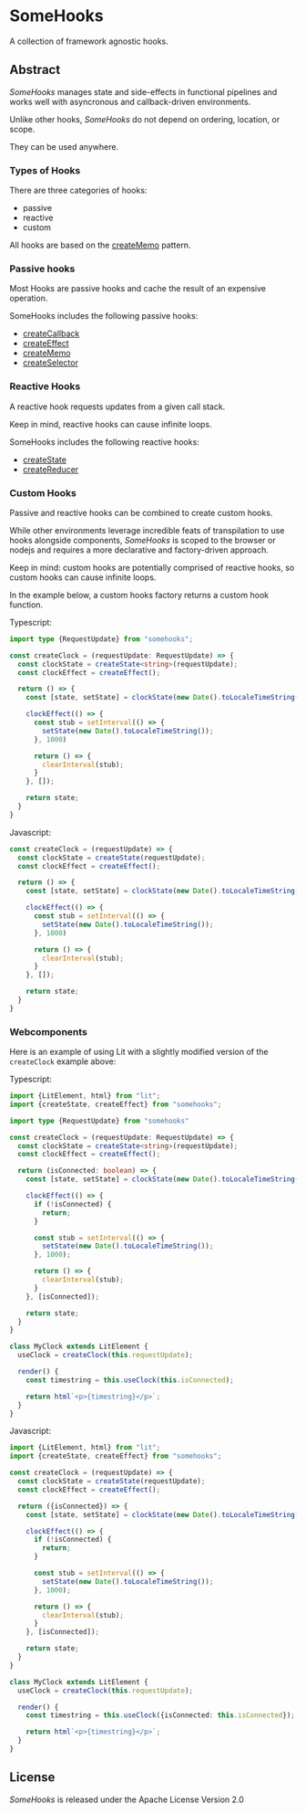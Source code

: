 # SomeHooks

A collection of framework agnostic hooks.

## Abstract

*SomeHooks* manages state and side-effects in functional pipelines and works
well with asyncronous and callback-driven environments.

Unlike other hooks, *SomeHooks* do not depend on ordering, location, or scope.

They can be used anywhere.

### Types of Hooks

There are three categories of hooks:

*   passive
*   reactive
*   custom

All hooks are based on the [createMemo]("./src/create_memo/README.md") pattern.

### Passive hooks

Most Hooks are passive hooks and cache the result of an expensive operation.

SomeHooks includes the following passive hooks:

*   [createCallback]("./src/create_callback/README.md")
*   [createEffect]("./src/create_effect/README.md")
*   [createMemo]("./src/create_memo/README.md")
*   [createSelector]("./src/create_selector/README.md")

### Reactive Hooks

A reactive hook requests updates from a given call stack.

Keep in mind, reactive hooks can cause infinite loops.

SomeHooks includes the following reactive hooks:

*   [createState]("./src/create_state/README.md")
*   [createReducer]("./src/create_reducer/README.md")

### Custom Hooks

Passive and reactive hooks can be combined to create custom hooks.

While other environments leverage incredible feats of transpilation to use hooks
alongside components, *SomeHooks* is scoped to the browser or nodejs and
requires a more declarative and factory-driven approach.

Keep in mind: custom hooks are potentially comprised of reactive hooks,
so custom hooks can cause infinite loops.

In the example below, a custom hooks factory returns a custom hook function.

Typescript:

```ts
import type {RequestUpdate} from "somehooks";

const createClock = (requestUpdate: RequestUpdate) => {
  const clockState = createState<string>(requestUpdate);
  const clockEffect = createEffect();

  return () => {
    const [state, setState] = clockState(new Date().toLocaleTimeString());

    clockEffect(() => {
      const stub = setInterval(() => {
        setState(new Date().toLocaleTimeString());
      }, 1000)

      return () => {
        clearInterval(stub);
      }
    }, []);

    return state;
  }
}
```

Javascript:

```js
const createClock = (requestUpdate) => {
  const clockState = createState(requestUpdate);
  const clockEffect = createEffect();

  return () => {
    const [state, setState] = clockState(new Date().toLocaleTimeString());

    clockEffect(() => {
      const stub = setInterval(() => {
        setState(new Date().toLocaleTimeString());
      }, 1000)

      return () => {
        clearInterval(stub);
      }
    }, []);

    return state;
  }
}
```

### Webcomponents

Here is an example of using Lit with a slightly modified version of the
`createClock` example above:

Typescript:

```ts
import {LitElement, html} from "lit";
import {createState, createEffect} from "somehooks";

import type {RequestUpdate} from "somehooks"

const createClock = (requestUpdate: RequestUpdate) => {
  const clockState = createState<string>(requestUpdate);
  const clockEffect = createEffect();

  return (isConnected: boolean) => {
    const [state, setState] = clockState(new Date().toLocaleTimeString());

    clockEffect(() => {
      if (!isConnected) {
        return;
      }

      const stub = setInterval(() => {
        setState(new Date().toLocaleTimeString());
      }, 1000);

      return () => {
        clearInterval(stub);
      }
    }, [isConnected]);

    return state;
  }
}

class MyClock extends LitElement {
  useClock = createClock(this.requestUpdate);

  render() {
    const timestring = this.useClock(this.isConnected);

    return html`<p>{timestring}</p>`;
  }
}
```

Javascript:

```ts
import {LitElement, html} from "lit";
import {createState, createEffect} from "somehooks";

const createClock = (requestUpdate) => {
  const clockState = createState(requestUpdate);
  const clockEffect = createEffect();

  return ({isConnected}) => {
    const [state, setState] = clockState(new Date().toLocaleTimeString());

    clockEffect(() => {
      if (!isConnected) {
        return;
      }

      const stub = setInterval(() => {
        setState(new Date().toLocaleTimeString());
      }, 1000);

      return () => {
        clearInterval(stub);
      }
    }, [isConnected]);

    return state;
  }
}

class MyClock extends LitElement {
  useClock = createClock(this.requestUpdate);

  render() {
    const timestring = this.useClock({isConnected: this.isConnected});

    return html`<p>{timestring}</p>`;
  }
}
```

## License

*SomeHooks* is released under the Apache License Version 2.0
